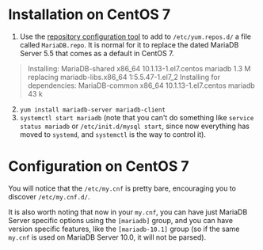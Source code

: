 # Installation on CentOS 7

1. Use the [repository configuration tool](https://downloads.mariadb.org/mariadb/repositories) to add to `/etc/yum.repos.d/` a file called `MariaDB.repo`. It is normal for it to replace the dated MariaDB Server 5.5 that comes as a default in CentOS 7.
> Installing:
>  MariaDB-shared      x86_64      10.1.13-1.el7.centos        mariadb      1.3 M
>      replacing  mariadb-libs.x86_64 1:5.5.47-1.el7_2
> Installing for dependencies:
>  MariaDB-common      x86_64      10.1.13-1.el7.centos        mariadb       43 k

2. `yum install mariadb-server mariadb-client`
3. 	`systemctl start mariadb` (note that you can't do something like `service status mariadb` or `/etc/init.d/mysql start`, since now everything has moved to `systemd`, and `systemctl` is the way to control it).

# Configuration on CentOS 7
You will notice that the `/etc/my.cnf` is pretty bare, encouraging you to discover `/etc/my.cnf.d/`. 

It is also worth noting that now in your `my.cnf`, you can have just MariaDB Server specific options using the `[mariadb]` group, and you can have version specific features, like the `[mariadb-10.1]` group (so if the same `my.cnf` is used on MariaDB Server 10.0, it will not be parsed).
